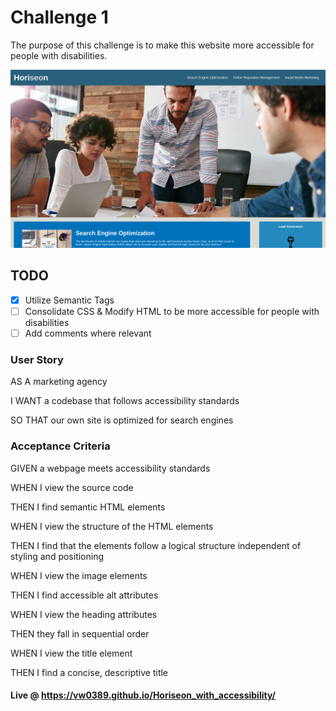 # Challenge 1
The purpose of this challenge is to make this website more accessible for people with disabilities.

![Alt text](./assets/images/Horiseon_Digital_outlook.png?raw=true "Horiseon Digital Outlook")

## TODO
- [X] Utilize Semantic Tags
- [ ] Consolidate CSS & Modify HTML to be more accessible for people with disabilities
- [ ] Add comments where relevant
### User Story
AS A marketing agency

I WANT a codebase that follows accessibility standards

SO THAT our own site is optimized for search engines

### Acceptance Criteria
GIVEN a webpage meets accessibility standards

WHEN I view the source code

THEN I find semantic HTML elements

WHEN I view the structure of the HTML elements

THEN I find that the elements follow a logical structure independent of styling and positioning

WHEN I view the image elements

THEN I find accessible alt attributes

WHEN I view the heading attributes

THEN they fall in sequential order

WHEN I view the title element

THEN I find a concise, descriptive title

#### Live @ https://vw0389.github.io/Horiseon_with_accessibility/

